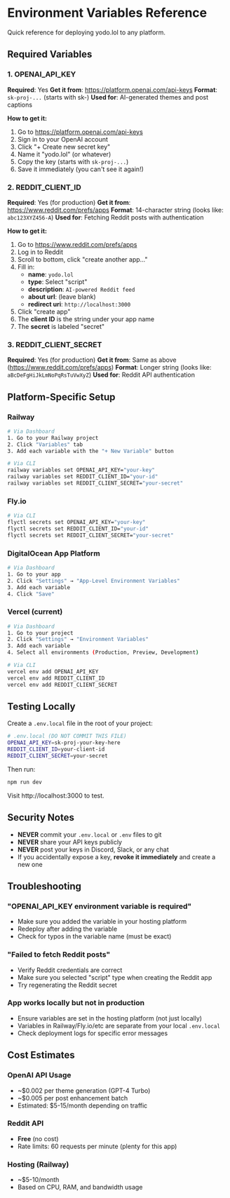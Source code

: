 # Environment Variables Reference

Quick reference for deploying yodo.lol to any platform.

## Required Variables

### 1. OPENAI_API_KEY
**Required**: Yes
**Get it from**: https://platform.openai.com/api-keys
**Format**: `sk-proj-...` (starts with sk-)
**Used for**: AI-generated themes and post captions

**How to get it:**
1. Go to https://platform.openai.com/api-keys
2. Sign in to your OpenAI account
3. Click "+ Create new secret key"
4. Name it "yodo.lol" (or whatever)
5. Copy the key (starts with `sk-proj-...`)
6. Save it immediately (you can't see it again!)

### 2. REDDIT_CLIENT_ID
**Required**: Yes (for production)
**Get it from**: https://www.reddit.com/prefs/apps
**Format**: 14-character string (looks like: `abc123XYZ456-A`)
**Used for**: Fetching Reddit posts with authentication

**How to get it:**
1. Go to https://www.reddit.com/prefs/apps
2. Log in to Reddit
3. Scroll to bottom, click "create another app..."
4. Fill in:
   - **name**: `yodo.lol`
   - **type**: Select "script"
   - **description**: `AI-powered Reddit feed`
   - **about url**: (leave blank)
   - **redirect uri**: `http://localhost:3000`
5. Click "create app"
6. The **client ID** is the string under your app name
7. The **secret** is labeled "secret"

### 3. REDDIT_CLIENT_SECRET
**Required**: Yes (for production)
**Get it from**: Same as above (https://www.reddit.com/prefs/apps)
**Format**: Longer string (looks like: `aBcDeFgHiJkLmNoPqRsTuVwXyZ`)
**Used for**: Reddit API authentication

## Platform-Specific Setup

### Railway
```bash
# Via Dashboard
1. Go to your Railway project
2. Click "Variables" tab
3. Add each variable with the "+ New Variable" button

# Via CLI
railway variables set OPENAI_API_KEY="your-key"
railway variables set REDDIT_CLIENT_ID="your-id"
railway variables set REDDIT_CLIENT_SECRET="your-secret"
```

### Fly.io
```bash
# Via CLI
flyctl secrets set OPENAI_API_KEY="your-key"
flyctl secrets set REDDIT_CLIENT_ID="your-id"
flyctl secrets set REDDIT_CLIENT_SECRET="your-secret"
```

### DigitalOcean App Platform
```bash
# Via Dashboard
1. Go to your app
2. Click "Settings" → "App-Level Environment Variables"
3. Add each variable
4. Click "Save"
```

### Vercel (current)
```bash
# Via Dashboard
1. Go to your project
2. Click "Settings" → "Environment Variables"
3. Add each variable
4. Select all environments (Production, Preview, Development)

# Via CLI
vercel env add OPENAI_API_KEY
vercel env add REDDIT_CLIENT_ID
vercel env add REDDIT_CLIENT_SECRET
```

## Testing Locally

Create a `.env.local` file in the root of your project:

```bash
# .env.local (DO NOT COMMIT THIS FILE)
OPENAI_API_KEY=sk-proj-your-key-here
REDDIT_CLIENT_ID=your-client-id
REDDIT_CLIENT_SECRET=your-secret
```

Then run:
```bash
npm run dev
```

Visit http://localhost:3000 to test.

## Security Notes

- **NEVER** commit your `.env.local` or `.env` files to git
- **NEVER** share your API keys publicly
- **NEVER** post your keys in Discord, Slack, or any chat
- If you accidentally expose a key, **revoke it immediately** and create a new one

## Troubleshooting

### "OPENAI_API_KEY environment variable is required"
- Make sure you added the variable in your hosting platform
- Redeploy after adding the variable
- Check for typos in the variable name (must be exact)

### "Failed to fetch Reddit posts"
- Verify Reddit credentials are correct
- Make sure you selected "script" type when creating the Reddit app
- Try regenerating the Reddit secret

### App works locally but not in production
- Ensure variables are set in the hosting platform (not just locally)
- Variables in Railway/Fly.io/etc are separate from your local `.env.local`
- Check deployment logs for specific error messages

## Cost Estimates

### OpenAI API Usage
- ~$0.002 per theme generation (GPT-4 Turbo)
- ~$0.005 per post enhancement batch
- Estimated: $5-15/month depending on traffic

### Reddit API
- **Free** (no cost)
- Rate limits: 60 requests per minute (plenty for this app)

### Hosting (Railway)
- ~$5-10/month
- Based on CPU, RAM, and bandwidth usage
